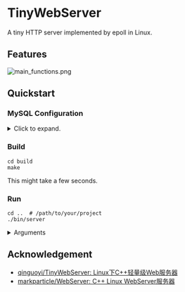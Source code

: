 # TinyWebServer
A tiny HTTP server implemented by epoll in Linux.

## Features
![main_functions.png](https://s2.loli.net/2022/04/17/dAgxzLZhwIrpiba.png)

## Quickstart

### MySQL Configuration
<details>
  <summary>Click to expand.</summary>

1. Log in to your MySQL server.
```shell
mysql -u root -p
```
2. Create a new database and insert some records.
```mysql
# Create a new database 
CREATE DATABASE web_server;
USE web_server;

# Create a new table
CREATE TABLE user(
    username char(50) NULL,
    password char(50) NULL
) ENGINE=InnoDB;

# Insert an record
INSERT INTO user(username, password) VALUES('user1', 'password1')
```

3. Store your information in `DatabaseInfo.txt`.
```text
port        3006
user        mysql_username
passwd      mysql_password
database    web_server
```
</details>

### Build 
```shell
cd build
make
```
This might take a few seconds.

### Run
```shell
cd ..  # /path/to/your/project
./bin/server
```
<details>
<summary>Arguments</summary>

```shell
./bin/server [-p port] [-m trigger_mode] [-o opt_linger] [-d conn_pool_num] [-t thread_num] [-l open_log]
```

- `-p`: port to the server. Default: `9006`.
- `-m`: trigger mode. Default: `3` (ET mode).
    - `0`: LT + LT.
    - `1`: LT + ET.
    - `2`: ET + LT.
    - `3`: ET + ET.
- `-o`: Weather to use opt linger. Default: `1` (true).
    - `0`: false.
    - `1`: true.
- `-d`: Number of connections in database connection pool. Default: `12`.
- `-t`: Number of thread in thread pool. Default: `6`.
- `-l`: Weather to open log. Default: `1` (true).
    - `0`: false.
    - `1`: true.

For more details, see [src/config/config.h](src/config/config.h).

</details>

## Acknowledgement

- [qinguoyi/TinyWebServer: Linux下C++轻量级Web服务器](https://github.com/qinguoyi/TinyWebServer)
- [markparticle/WebServer: C++ Linux WebServer服务器](https://github.com/markparticle/WebServer)
